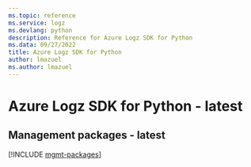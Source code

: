 ```yaml
---
ms.topic: reference
ms.service: logz
ms.devlang: python
description: Reference for Azure Logz SDK for Python
ms.data: 09/27/2022
title: Azure Logz SDK for Python
author: lmazuel
ms.author: lmazuel
---
```

# Azure Logz SDK for Python - latest

## Management packages - latest
[!INCLUDE [mgmt-packages](logz-mgmt-index.md)]